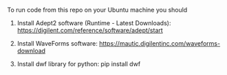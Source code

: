 To run code from this repo on your Ubuntu machine you should

1) Install Adept2 software (Runtime - Latest Downloads):   https://digilent.com/reference/software/adept/start

2) Install WaveForms software:  https://mautic.digilentinc.com/waveforms-download

3) Install dwf library for python: pip install dwf
